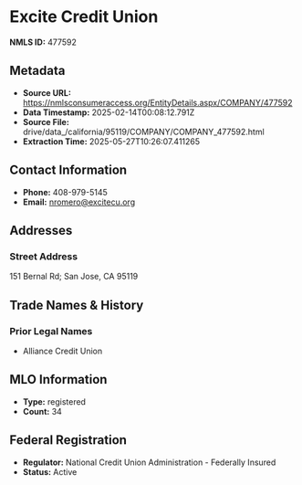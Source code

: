 # Excite Credit Union

**NMLS ID:** 477592

## Metadata
- **Source URL:** https://nmlsconsumeraccess.org/EntityDetails.aspx/COMPANY/477592
- **Data Timestamp:** 2025-02-14T00:08:12.791Z
- **Source File:** drive/data_/california/95119/COMPANY/COMPANY_477592.html
- **Extraction Time:** 2025-05-27T10:26:07.411265

## Contact Information
- **Phone:** 408-979-5145
- **Email:** nromero@excitecu.org

## Addresses
### Street Address
151 Bernal Rd; San Jose, CA 95119

## Trade Names & History
### Prior Legal Names
- Alliance Credit Union

## MLO Information
- **Type:** registered
- **Count:** 34

## Federal Registration
- **Regulator:** National Credit Union Administration - Federally Insured
- **Status:** Active
